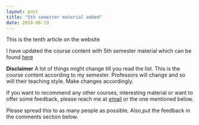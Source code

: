 ```yaml
---
layout: post
title: "5th semester material added"
date: 2018-06-19
---
```

This is the tenth article on the website

I have updated the course content with 5th semester material which can be found <a href = "https://anirudh257.github.io/Course_content/">
here</a>

**Disclaimer** A lot of things might change till you read the list. This is the course content according to
my semester. Professors will change and so will their teaching style. Make changes accordingly. 

If you want to recommend any other courses, interesting material or want to offer some feedback, please reach me at 
<a href="mailto:at794@snu.edu.in">email</a> or the one mentioned below. 

Please spread this to as many people as possible. Also,put the feedback in the comments section below.
